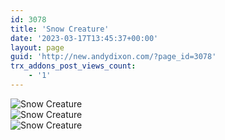 ```yaml
---
id: 3078
title: 'Snow Creature'
date: '2023-03-17T13:45:37+00:00'
layout: page
guid: 'http://new.andydixon.com/?page_id=3078'
trx_addons_post_views_count:
    - '1'
---
```


![Snow Creature](https://i0.wp.com/assets.g8x2.ldn.idrivee2-23.com/posters/Snow%20Creature%2001.jpg?w=1200&ssl=1 "Snow Creature")  
![Snow Creature](https://i0.wp.com/assets.g8x2.ldn.idrivee2-23.com/posters/Snow%20Creature%2002.jpg?w=1200&ssl=1 "Snow Creature")  
![Snow Creature](https://i0.wp.com/assets.g8x2.ldn.idrivee2-23.com/posters/Snow%20Creature%2003.jpg?w=1200&ssl=1 "Snow Creature")